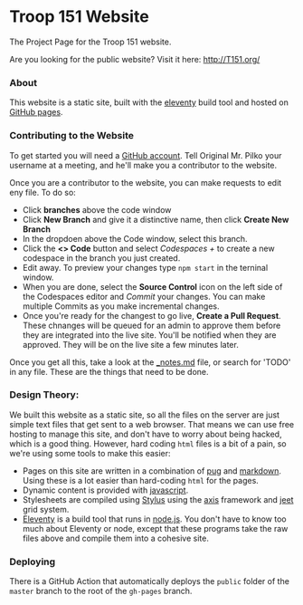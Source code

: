 # Troop 151 Website

The Project Page for the Troop 151 website.

Are you looking for the public website? Visit it here: http://T151.org/

### About

This website is a static site, built with the [eleventy](https://www.11ty.dev/) build tool and hosted on [GitHub pages](https://pages.github.com/).

### Contributing to the Website

To get started you will need a [GitHub account](https://github.com/join). Tell Original Mr. Pilko your username at a meeting, and he'll make you a contributor to the website.

Once you are a contributor to the website, you can make requests to edit eny file. To do so:
- Click **branches** above the code window
- Click **New Branch** and give it a distinctive name, then click **Create New Branch**
- In the dropdoen above the Code window, select this branch.
- Click the **<> Code** button and select *Codespaces +* to create a new codespace in the branch you just created.
- Edit away. To preview your changes type `npm start` in the terninal window.
- When you are done, select the **Source Control** icon on the left side of the Codespaces editor and *Commit* your changes. You can make multiple Commits as you make incremental changes.
- Once you're ready for the changest to go live, **Create a Pull Request**. These chnanges will be queued for an admin to approve them before they are integrated into the live site. You'll be notified when they are approved. They will be on the live site a few minutes later.

Once you get all this, take a look at the [_notes.md](./_notes.md) file, or search for 'TODO' in any file. These are the things that need to be done.

### Design Theory:

We built this website as a static site, so all the files on the server are just simple text files that get sent to a web browser. That means we can use free hosting to manage this site, and don't have to worry about being hacked, which is a good thing. However, hard coding `html` files is a bit of a pain, so we're using some tools to make this easier:

- Pages on this site are written in a combination of [pug](http://pugjs.org) and [markdown](https://daringfireball.net/projects/markdown/syntax). Using these is a lot easier than hard-coding `html` for the pages.
- Dynamic content is provided with [javascript](http://eloquentjavascript.net/). 
- Stylesheets are compiled using [Stylus](http://stylus-lang.com/) using the [axis](http://axis.netlify.com/) framework and [jeet](http://jeet.gs/) grid system.  
- [Eleventy](https://www.11ty.dev/) is a build tool that runs in [node.js](http://nodejs.org). You don't have to know too much about Eleventy or node, except that these programs take the raw files above and compile them into a cohesive site.

### Deploying

There is a GitHub Action that automatically deploys the `public` folder of the `master` branch to the root of the   `gh-pages` branch.